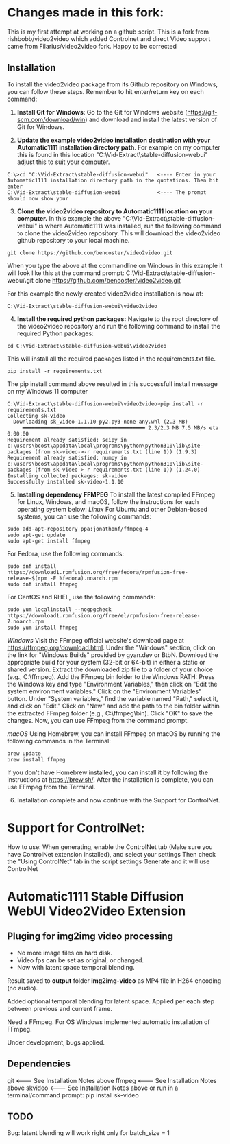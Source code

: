 # Changes made in this fork:
This is my first attempt at working on a github script. This is a fork from rishbobb/video2video which added Controlnet and direct Video support came from Filarius/video2video fork. Happy to be corrected

## Installation
To install the video2video package from its Github repository on Windows, you can follow these steps. Remember to hit enter/return key on each command:

1. **Install Git for Windows**: Go to the Git for Windows website (https://git-scm.com/download/win) and download and install the latest version of Git for Windows.

2. **Update the example video2video installation destination with your Automatic1111 installation directory path**. For example on my computer this is found in this location "C:\Vid-Extract\stable-diffusion-webui" adjust this to suit your computer.
```shell
C:\>cd "C:\Vid-Extract\stable-diffusion-webui"   <---- Enter in your Automatic1111 installation directory path in the quotations. Then hit enter
C:\Vid-Extract\stable-diffusion-webui            <---- The prompt should now show your
```
3. **Clone the video2video repository to Automatic1111 location on your computer.**
In this example the above "C:\Vid-Extract\stable-diffusion-webui" is where Automatic1111 was installed, run the following command to clone the video2video repository. This will download the video2video github repository to your local machine.
```shell
git clone https://github.com/bencoster/video2video.git
```
When you type the above at the commandline on Windows in this example it will look like this at the command prompt:
C:\Vid-Extract\stable-diffusion-webui\git clone https://github.com/bencoster/video2video.git

For this example the newly created video2video installation is now at:
```shell
C:\Vid-Extract\stable-diffusion-webui\video2video
```
4. **Install the required python packages:** 
Navigate to the root directory of the video2video repository and run the following command to install the required Python packages:
```shell
cd C:\Vid-Extract\stable-diffusion-webui\video2video
```
This will install all the required packages listed in the requirements.txt file.
```shell
pip install -r requirements.txt
```
The pip install command above resulted in this successfull install message on my Windows 11 computer
```shell
C:\Vid-Extract\stable-diffusion-webui\video2video>pip install -r requirements.txt
Collecting sk-video
  Downloading sk_video-1.1.10-py2.py3-none-any.whl (2.3 MB)
     ━━━━━━━━━━━━━━━━━━━━━━━━━━━━━━━━━━━━━━━━ 2.3/2.3 MB 7.5 MB/s eta 0:00:00
Requirement already satisfied: scipy in c:\users\bcost\appdata\local\programs\python\python310\lib\site-packages (from sk-video->-r requirements.txt (line 1)) (1.9.3)
Requirement already satisfied: numpy in c:\users\bcost\appdata\local\programs\python\python310\lib\site-packages (from sk-video->-r requirements.txt (line 1)) (1.24.0)
Installing collected packages: sk-video
Successfully installed sk-video-1.1.10
```
5. **Installing dependency FFMPEG**
To install the latest compiled FFmpeg for Linux, Windows, and macOS, follow the instructions for each operating system below:
*Linux*
For Ubuntu and other Debian-based systems, you can use the following commands:
```shell
sudo add-apt-repository ppa:jonathonf/ffmpeg-4
sudo apt-get update
sudo apt-get install ffmpeg
```
For Fedora, use the following commands:
```shell
sudo dnf install https://download1.rpmfusion.org/free/fedora/rpmfusion-free-release-$(rpm -E %fedora).noarch.rpm
sudo dnf install ffmpeg
```
For CentOS and RHEL, use the following commands:
```shell
sudo yum localinstall --nogpgcheck https://download1.rpmfusion.org/free/el/rpmfusion-free-release-7.noarch.rpm
sudo yum install ffmpeg
```
*Windows*
Visit the FFmpeg official website's download page at https://ffmpeg.org/download.html.
Under the "Windows" section, click on the link for "Windows Builds" provided by gyan.dev or BtbN.
Download the appropriate build for your system (32-bit or 64-bit) in either a static or shared version.
Extract the downloaded zip file to a folder of your choice (e.g., C:\ffmpeg).
Add the FFmpeg bin folder to the Windows PATH:
Press the Windows key and type "Environment Variables," then click on "Edit the system environment variables."
Click on the "Environment Variables" button.
Under "System variables," find the variable named "Path," select it, and click on "Edit."
Click on "New" and add the path to the bin folder within the extracted FFmpeg folder (e.g., C:\ffmpeg\bin).
Click "OK" to save the changes.
Now, you can use FFmpeg from the command prompt.

*macOS*
Using Homebrew, you can install FFmpeg on macOS by running the following commands in the Terminal:

```shell
brew update
brew install ffmpeg
```
If you don't have Homebrew installed, you can install it by following the instructions at https://brew.sh/.
After the installation is complete, you can use FFmpeg from the Terminal.

6. Installation complete and now continue with the Support for ControlNet.

# Support for ControlNet:

How to use:
When generating, enable the ControlNet tab (Make sure you have ControlNet extension installed), and select your settings
Then check the "Using ControlNet" tab in the script settings
Generate and it will use ControlNet

# Automatic1111 Stable Diffusion WebUI Video2Video Extension

## Pluging for img2img video processing
- No more image files on hard disk.
- Video fps can be set as original, or changed.
- Now with latent space temporal blending.

Result saved to **output** folder **img2img-video** as MP4 file in H264 encoding (no audio). 

Added optional temporal blending for latent space. Applied per each step between previous and current frame.

Need a FFmpeg. For OS Windows implemented automatic installation of FFmpeg.

Under development, bugs applied.

## Dependencies
git       <--- See Installation Notes above
ffmpeg    <--- See Installation Notes above
skvideo   <--- See Installation Notes above or run in a terminal/command prompt: pip install sk-video

## TODO

Bug: latent blending will work right only for batch_size = 1
